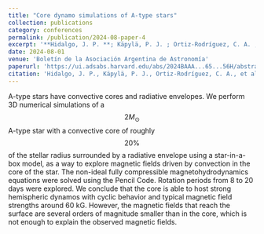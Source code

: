 ```yaml
---
title: "Core dynamo simulations of A-type stars"
collection: publications
category: conferences
permalink: /publication/2024-08-paper-4
excerpt: '**Hidalgo, J. P. **; Käpylä, P. J. ; Ortiz-Rodríguez, C. A. ; Navarrete, F. H. ; Schleicher, D. R. G. ; Toro-Velásquez, B.'
date: 2024-08-01
venue: 'Boletín de la Asociación Argentina de Astronomía'
paperurl: 'https://ui.adsabs.harvard.edu/abs/2024BAAA...65...56H/abstract'
citation: 'Hidalgo, J. P., Käpylä, P. J., Ortiz-Rodríguez, C. A., et al. 2024, BAAA, 65, 56'
---
```

A-type stars have convective cores and radiative envelopes. We perform 3D numerical simulations of a $$2 M_\odot$$
A-type star with a convective core of roughly $$20 \%$$
of the stellar radius surrounded by a radiative envelope using a star-in-a-box model, as a way to explore magnetic fields driven by convection in the core of the star. The non-ideal fully compressible magnetohydrodynamics equations were solved using the Pencil Code. Rotation periods from 8 to 20 days were explored. We conclude that the core is able to host strong hemispheric dynamos with cyclic behavior and typical magnetic field strengths around 60
kG. However, the magnetic fields that reach the surface are several orders of magnitude smaller than in the core, which is not enough to explain the observed magnetic fields.
